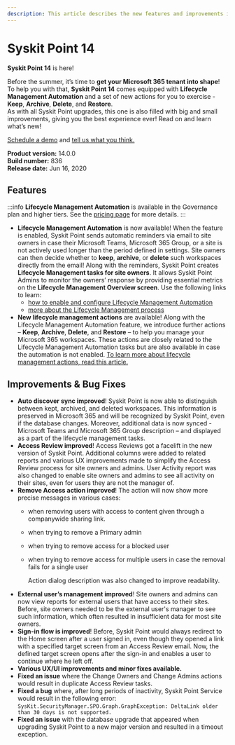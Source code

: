 ```yaml
---
description: This article describes the new features and improvements in Syskit Point version 14.
---
```


# Syskit Point 14

**Syskit Point 14** is here!

Before the summer, it’s time to **get your Microsoft 365 tenant into shape**! To help you with that, **Syskit Point 14** comes equipped with **Lifecycle Management Automation** and a set of new actions for you to exercise - **Keep**, **Archive**, **Delete**, and **Restore**.  
As with all Syskit Point upgrades, this one is also filled with big and small improvements, giving you the best experience ever! Read on and learn what’s new!

[Schedule a demo](https://www.syskit.com/products/point/request-a-demo/) and [tell us what you think.](https://www.syskit.com/company/contact-us/)

**Product version:** 14.0.0  
**Build number:** 836  
**Release date:** Jun 16, 2020

## Features

:::info
**Lifecycle Management Automation** is available in the Governance plan and higher tiers. See the [pricing page](https://www.syskit.com/products/point/pricing/) for more details.
:::

* **Lifecycle Management Automation** is now available! When the feature is enabled, Syskit Point sends automatic reminders via email to site owners in case their Microsoft Teams, Microsoft 365 Group, or a site is not actively used longer than the period defined in settings. Site owners can then decide whether to **keep**, **archive**, or **delete** such workspaces directly from the email! Along with the reminders, Syskit Point creates **Lifecycle Management tasks for site owners**. It allows Syskit Point Admins to monitor the owners’ response by providing essential metrics on the **Lifecycle Management Overview screen**. Use the following links to learn:
  * [how to enable and configure Lifecycle Management Automation](../../governance-and-automation/lifecycle-management/enable-lifecycle-management.md)
  * [more about the Lifecycle Management process](../../point-collaborators/resolve-governance-tasks/lifecycle-management.md)
* **New lifecycle management actions** are available! Along with the Lifecycle Management Automation feature, we introduce further actions – **Keep**, **Archive**, **Delete**, and **Restore** – to help you manage your Microsoft 365 workspaces. These actions are closely related to the Lifecycle Management Automation tasks but are also available in case the automation is not enabled. [To learn more about lifecycle management actions, read this article.](../../governance-and-automation/lifecycle-management/lifecycle-management-actions.md)

## Improvements & Bug Fixes

* **Auto discover sync improved**! Syskit Point is now able to distinguish between kept, archived, and deleted workspaces. This information is preserved in Microsoft 365 and will be recognized by Syskit Point, even if the database changes. Moreover, additional data is now synced - Microsoft Teams and Microsoft 365 Group description – and displayed as a part of the lifecycle management tasks.
* **Access Review improved**! Access Reviews got a facelift in the new version of Syskit Point. Additional columns were added to related reports and various UX improvements made to simplify the Access Review process for site owners and admins. User Activity report was also changed to enable site owners and admins to see all activity on their sites, even for users they are not the manager of.
* **Remove Access action improved**! The action will now show more precise messages in various cases:
  * when removing users with access to content given through a companywide sharing link. 
  * when trying to remove a Primary admin
  * when trying to remove access for a blocked user
  * when trying to remove access for multiple users in case the removal fails for a single user

    Action dialog description was also changed to improve readability.
* **External user’s management improved**! Site owners and admins can now view reports for external users that have access to their sites. Before, site owners needed to be the external user's manager to see such information, which often resulted in insufficient data for most site owners.
* **Sign-in flow is improved**! Before, Syskit Point would always redirect to the Home screen after a user signed in, even though they opened a link with a specified target screen from an Access Review email. Now, the defined target screen opens after the sign-in and enables a user to continue where he left off.
* **Various UX/UI improvements and minor fixes available.**
* **Fixed an issue** where the Change Owners and Change Admins actions would result in duplicate Access Review tasks.
* **Fixed a bug** where, after long periods of inactivity, Syskit Point Service would result in the following error: `SysKit.SecurityManager.SPO.Graph.GraphException: DeltaLink older than 30 days is not supported.`
* **Fixed an issue** with the database upgrade that appeared when upgrading Syskit Point to a new major version and resulted in a timeout exception.

